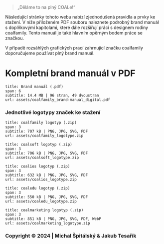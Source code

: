 > „Děláme to na plný COALe!“

Následující stránky tohoto webu nabízí zjednodušená pravidla a prvky ke stažení. V níže přiloženém PDF souboru naleznete podrobný brand manuál s doplňkovými kapitolami, které dále rozšířují práci s designem rodiny coalfamily. Tento manuál je také hlavním opěrným bodem práce se značkou.

V případě rozsáhlých grafických prací zahrnující značku coalfamily doporučujeme používat plný brand manuál.


# Kompletní brand manuál v PDF
```download
title: Brand manuál (.pdf)
span: 6
subtitle: 14.4 MB | 96 stran, 49 dvoustran
url: assets/coalfamily_brand-manual_digital.pdf
```

### Jednotlivé logotypy značek ke stažení
```download
title: coalfamily logotyp (.zip)
span: 3
subtitle: 707 kB | PNG, JPG, SVG, PDF
url: assets/coalfamily_logotype.zip
```
```download
title: coalsoft logotyp (.zip)
span: 3
subtitle: 706 kB | PNG, JPG, SVG, PDF
url: assets/coalsoft_logotype.zip
```
```download
title: coalios logotyp (.zip)
span: 3
subtitle: 632 kB | PNG, JPG, SVG, PDF
url: assets/coalios_logotype.zip
```
```download
title: coaledu logotyp (.zip)
span: 3
subtitle: 550 kB | PNG, JPG, SVG, PDF
url: assets/coaledu_logotype.zip
```
```download
title: coalmarketing logotyp (.zip)
span: 3
subtitle: 851 kB | PNG, JPG, SVG, PDF, WebP
url: assets/coalmarketing_logotype.zip
```


### Copyright © 2024 | Michal Špitálský & Jakub Tesařík